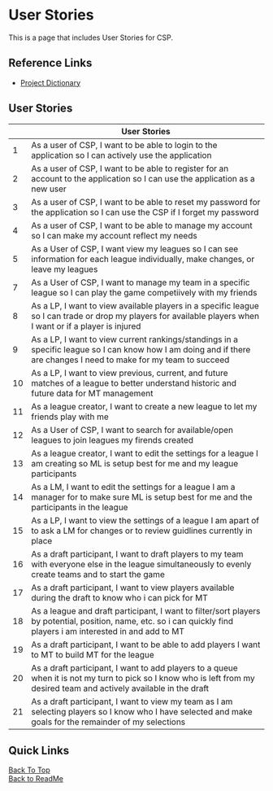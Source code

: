 # User Stories

This is a page that includes User Stories for CSP.

## Reference Links

- [Project Dictionary](Project_Dictionary.md)

## User Stories

|     | User Stories                                                                                                                                                           |
| --- | ---------------------------------------------------------------------------------------------------------------------------------------------------------------------- |
| 1   | As a user of CSP, I want to be able to login to the application so I can actively use the application                                                                  |
| 2   | As a user of CSP, I want to be able to register for an account to the application so I can use the application as a new user                                           |
| 3   | As a user of CSP, I want to be able to reset my password for the application so I can use the CSP if I forget my password                                              |
| 4   | As a user of CSP, I want to be able to manage my account so I can make my account reflect my needs                                                                     |
| 5   | As a User of CSP, I want view my leagues so I can see information for each league individually, make changes, or leave my leagues                                      |
| 7   | As a User of CSP, I want to manage my team in a specific league so I can play the game competiively with my friends                                                    |
| 8   | As a LP, I want to view available players in a specific league so I can trade or drop my players for available players when I want or if a player is injured           |
| 9   | As a LP, I want to view current rankings/standings in a specific league so I can know how I am doing and if there are changes I need to make for my team to succeed    |
| 10  | As a LP, I want to view previous, current, and future matches of a league to better understand historic and future data for MT management                              |
| 11  | As a league creator, I want to create a new league to let my friends play with me                                                                                      |
| 12  | As a User of CSP, I want to search for available/open leagues to join leagues my firends created                                                                       |
| 13  | As a league creator, I want to edit the settings for a league I am creating so ML is setup best for me and my league participants                                      |
| 14  | As a LM, I want to edit the settings for a league I am a manager for to make sure ML is setup best for me and the participants in the league                           |
| 15  | As a LP, I want to view the settings of a league I am apart of to ask a LM for changes or to review guidlines currently in place                                       |
| 16  | As a draft participant, I want to draft players to my team with everyone else in the league simultaneously to evenly create teams and to start the game                |
| 17  | As a draft participant, I want to view players available during the draft to know who i can pick for MT                                                                |
| 18  | As a league and draft participant, I want to filter/sort players by potential, position, name, etc. so i can quickly find players i am interested in and add to MT     |
| 19  | As a draft participant, I want to be able to add players I want to MT to build MT for the league                                                                       |
| 20  | As a draft participant, I want to add players to a queue when it is not my turn to pick so I know who is left from my desired team and actively available in the draft |
| 21  | As a draft participant, I want to view my team as I am selecting players so I know who I have selected and make goals for the remainder of my selections               |

## Quick Links

[Back To Top](#user-stories) \
[Back to ReadMe](/README.md)
